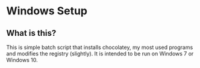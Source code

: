# Windows Setup
## What is this?

This is simple batch script that installs chocolatey, my most used programs and 
modifies the registry (slightly). It is intended to be run on Windows 7 or
Windows 10.
